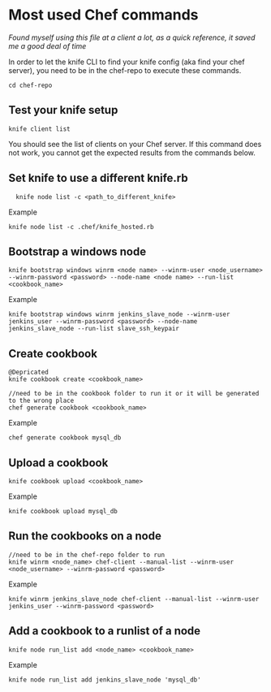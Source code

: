 # Most used Chef commands

_Found myself using this file at a client a lot, as a quick reference, it saved me a good deal of time_

In order to let the knife CLI to find your knife config (aka find your chef server), you need to be in the chef-repo to execute these commands.

    cd chef-repo

## Test your knife setup

    knife client list

  You should see the list of clients on your Chef server. If this command does not work, you cannot get the expected results from the commands below.

## Set knife to use a different knife.rb

      knife node list -c <path_to_different_knife>

  Example

    knife node list -c .chef/knife_hosted.rb

## Bootstrap a windows node

    knife bootstrap windows winrm <node name> --winrm-user <node_username> --winrm-password <password> --node-name <node name> --run-list <cookbook_name>

  Example

    knife bootstrap windows winrm jenkins_slave_node --winrm-user jenkins_user --winrm-password <password> --node-name jenkins_slave_node --run-list slave_ssh_keypair

## Create cookbook

    @Depricated
    knife cookbook create <cookbook_name>

    //need to be in the cookbook folder to run it or it will be generated to the wrong place
    chef generate cookbook <cookbook_name>

  Example

    chef generate cookbook mysql_db

## Upload a cookbook

    knife cookbook upload <cookbook_name>

  Example

    knife cookbook upload mysql_db


## Run the cookbooks on a node

    //need to be in the chef-repo folder to run
    knife winrm <node_name> chef-client --manual-list --winrm-user <node_username> --winrm-password <password>

  Example

    knife winrm jenkins_slave_node chef-client --manual-list --winrm-user jenkins_user --winrm-password <password>

## Add a cookbook to a runlist of a node

    knife node run_list add <node_name> <cookbook_name>

  Example

    knife node run_list add jenkins_slave_node 'mysql_db'

